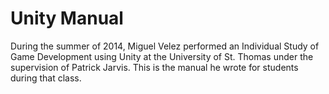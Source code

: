 Unity Manual
===========

During the summer of 2014, Miguel Velez performed an Individual Study of Game Development using Unity at the University of St. Thomas under the supervision of Patrick Jarvis. This is the manual he wrote for students during that class.
